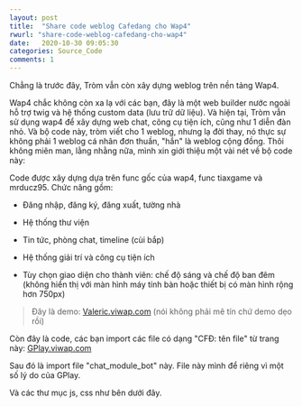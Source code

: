 ```yaml
---
layout: post
title:  "Share code weblog Cafedang cho Wap4"
rwurl: "share-code-weblog-cafedang-cho-wap4"
date:   2020-10-30 09:05:30
categories: Source_Code
comments: 1
---
```

Chẳng là trước đây, Tròm vẫn còn xây dựng weblog trên nền tảng Wap4. 

Wap4 chắc không còn xa lạ với các bạn, đây là một web builder nước ngoài hỗ trợ twig và hệ thống custom data (lưu trữ dữ liệu). Và hiện tại, Tròm vẫn sử dụng wap4 để xây dựng web chat, công cụ tiện ích, cũng như 1 diễn đàn nhỏ. Và bộ code này, tròm viết cho 1 weblog, nhưng lạ đời thay, nó thực sự không phải 1 weblog cá nhân đơn thuần, "hắn" là weblog cộng đồng. Thôi không miên man, lằng nhằng nữa, mình xin giới thiệu một vài nét về bộ code này:

Code được xây dựng dựa trên func gốc của wap4, func tiaxgame và mrducz95. Chức năng gồm:

- Đăng nhập, đăng ký, đăng xuất, tường nhà

- Hệ thống thư viện

- Tin tức, phòng chat, timeline (cùi bắp)

- Hệ thống giải trí và công cụ tiện ích

- Tùy chọn giao diện cho thành viên: chế độ sáng và chế độ ban đêm (không hiển thị với màn hình máy tính bàn hoặc thiết bị có màn hình rộng hơn 750px)

> Đây là demo: [Valeric.viwap.com](http://valeric.viwap.com) (nói không phải mê tín chứ demo dẹo rồi)

Còn đây là code, các bạn import các file có dạng "CFĐ: tên file" từ trang này: [GPlay.viwap.com](http://gplay.viwap.com)

Sau đó là import file "chat_module_bot" này. File này mình để riêng vì một số lý do của GPlay.

Và các thư mục js, css như bên dưới đây.